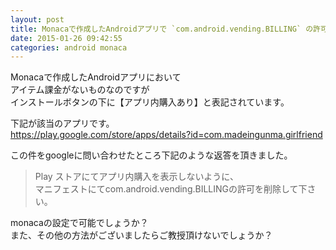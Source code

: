 ```yaml
---
layout: post
title: Monacaで作成したAndroidアプリで `com.android.vending.BILLING` の許可を削除する方法
date: 2015-01-26 09:42:55
categories: android monaca
---
```

<p>Monacaで作成したAndroidアプリにおいて<br>
アイテム課金がないものなのですが<br>
インストールボタンの下に【アプリ内購入あり】と表記されています。</p>

<p>下記が該当のアプリです。<br>
<a href="https://play.google.com/store/apps/details?id=com.madeingunma.girlfriend" rel="nofollow">https://play.google.com/store/apps/details?id=com.madeingunma.girlfriend</a></p>

<p>この件をgoogleに問い合わせたところ下記のような返答を頂きました。</p>

<blockquote>
  <p>Play ストアにてアプリ内購入を表示しないように、<br>
  マニフェストにてcom.android.vending.BILLINGの許可を削除して下さい。</p>
</blockquote>

<p>monacaの設定で可能でしょうか？<br>
また、その他の方法がございましたらご教授頂けないでしょうか？</p>
